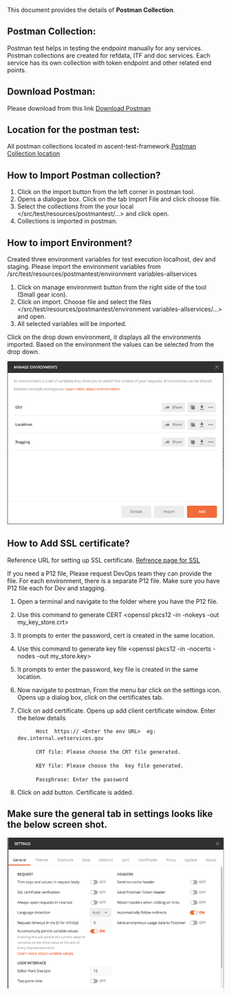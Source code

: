 This document provides the details of **Postman Collection**.

## Postman Collection: ##

Postman test helps in testing the endpoint manually for any services. Postman collections are created for refdata, ITF and doc services. Each service has its own collection with token endpoint and other related end points.

## Download Postman: ##
Please download from this link
[Download Postman](https://www.getpostman.com/apps)


## Location for the postman test: ##

All postman collections located in ascent-test-framework.[Postman Collection location](https://github.com/department-of-veterans-affairs/ascent-test-framework/tree/development/src/test/resources/postmantest) 

## How to Import Postman collection? ##

1.	Click on the import button from the left corner in postman tool.
2.	Opens a dialogue box. Click on the tab Import File and click choose file.
3.	Select the collections from the your local </src/test/resources/postmantest/...> and click open.
4.	Collections is imported in postman.

## How to import Environment? ##

Created three environment variables for test execution localhost, dev and staging. Please import the environment variables from /src/test/resources/postmantest/environment variables-allservices

1.	Click on manage environment button from the right side of the tool (Small gear icon).
2.	Click on import. Choose file and select the files </src/test/resources/postmantest/environment variables-allservices/...> and open.
3.	All selected variables will be imported.

Click on the drop down environment, it displays all the environments imported. 
Based on the environment the values can be selected from the drop down.

![Environment](images/Environment.png "Environment")


## How to Add SSL certificate?  ##

Reference URL for setting up SSL certificate. [Refrence page for SSL](http://blog.getpostman.com/2017/12/05/set-and-view-ssl-certificates-with-postman/)

If you need a P12 file, Please request DevOps team they can provide the file. For each environment, there is a separate P12 file. Make sure you have P12 file each for Dev and stagging. 

1.	Open a terminal and navigate to the folder where you have the P12 file.
2.	Use this command to generate CERT <openssl pkcs12 -in <name of the p12 file> -nokeys -out my_key_store.crt>
3.	It prompts to enter the password, cert is created in the same location.
4.	Use this command to generate key file <openssl pkcs12 -in <name of the p12 file> -nocerts -nodes -out my_store.key>
5.	It prompts to enter the password, key file is created in the same location.
6.	Now navigate to postman, From the menu bar click on the settings icon. Opens up a dialog box, click on the certificates tab.
7.	Click on add certificate. Opens up add client certificate window. Enter the below details 
              
              Host  https:// <Enter the env URL>  eg: dev.internal.vetservices.gov
              
              CRT file: Please choose the CRT file generated.
              
              KEY file: Please choose the  key file generated.
              
              Passphrase: Enter the password
8.	Click on add button. Certificate is added.

## Make sure the general tab in settings looks like the below screen shot.

![General Settings](images/Settings-General.png "General-Settings")



